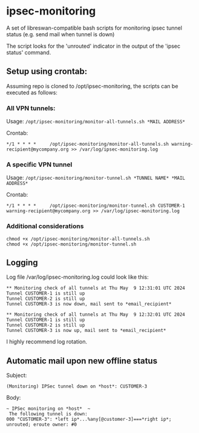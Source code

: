 # ipsec-monitoring
A set of libreswan-compatible bash scripts for monitoring ipsec tunnel status (e.g. send mail when tunnel is down)

The script looks for the 'unrouted' indicator in the output of the 'ipsec status' command.

## Setup using crontab:

Assuming repo is cloned to /opt/ipsec-monitoring, the scripts can be executed as follows:

### All VPN tunnels:

Usage: `/opt/ipsec-monitoring/monitor-all-tunnels.sh *MAIL ADDRESS*`

Crontab:
```
*/1 * * * *     /opt/ipsec-monitoring/monitor-all-tunnels.sh warning-recipient@mycompany.org >> /var/log/ipsec-monitoring.log
```
### A specific VPN tunnel


Usage: `/opt/ipsec-monitoring/monitor-tunnel.sh *TUNNEL NAME* *MAIL ADDRESS*`

Crontab:
```
*/1 * * * *     /opt/ipsec-monitoring/monitor-tunnel.sh CUSTOMER-1 warning-recipient@mycompany.org >> /var/log/ipsec-monitoring.log
```

### Additional considerations
```
chmod +x /opt/ipsec-monitoring/monitor-all-tunnels.sh
chmod +x /opt/ipsec-monitoring/monitor-tunnel.sh
```

## Logging

Log file /var/log/ipsec-monitoring.log could look like this:

```
** Monitoring check of all tunnels at Thu May  9 12:31:01 UTC 2024
Tunnel CUSTOMER-1 is still up
Tunnel CUSTOMER-2 is still up
Tunnel CUSTOMER-3 is now down, mail sent to *email_recipient*

** Monitoring check of all tunnels at Thu May  9 12:32:01 UTC 2024
Tunnel CUSTOMER-1 is still up
Tunnel CUSTOMER-2 is still up
Tunnel CUSTOMER-3 is now up, mail sent to *email_recipient*
```

I highly recommend log rotation.

## Automatic mail upon new offline status
Subject: 

```
(Monitoring) IPSec tunnel down on *host*: CUSTOMER-3
```

Body:
```
~ IPSec monitoring on *host*  ~
 The following tunnel is down:
000 "CUSTOMER-3": *left ip*...%any[@customer-3]===*right ip*; unrouted; eroute owner: #0
```
